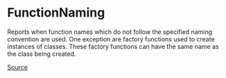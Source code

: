 # FunctionNaming

Reports when function names which do not follow the specified naming convention are used.
One exception are factory functions used to create instances of classes.
These factory functions can have the same name as the class being created.


[Source](https://arturbosch.github.io/detekt/naming.html#functionnaming)

